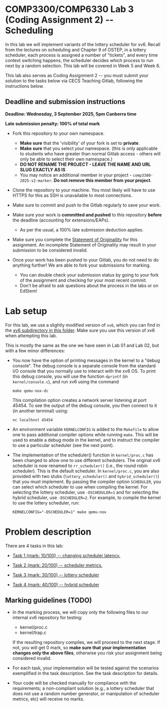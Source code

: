 # COMP3300/COMP6330 Lab 3 (Coding Assignment 2) -- Scheduling

In this lab we will implement variants of the lottery scheduler for xv6. Recall from the lectures on scheduling and Chapter 9 of OSTEP, in a lottery scheduler, each process is assigned a number of "tickets", and every time context switching happens, the scheduler decides which process to run next by a random selection. This lab will be covered in Week 5 and Week 6. 

This lab also serves as Coding Assignment 2 -- you must submit your solution to the tasks below via CECS Teaching Gitlab, following the instructions below. 


## Deadline and submission instructions

**Deadline: Wednesday, 3 September 2025, 5pm Canberra time**

**Late submission penalty: 100% of total mark** 

- Fork this repository to your own namespace. 
    * **Make sure** that the 'visibility' of your fork is set to **private**.
    * **Make sure** that you select _your_ namespace. (this is only applicable to students who have greater than normal Gitlab access - others will only be able to select their own namespace.)
    * **DO NOT RENAME THE PROJECT - LEAVE THE NAME AND URL SLUG EXACTLY AS IS**
    * You may notice an additional member in your project - `comp3300-2025-s2-marker`. **Do not remove this member from your project**.

- Clone the repository to your machine. You most likely will have to use HTTPS for this as SSH is unavailable to most connections.

- Make sure to commit and push to the Gitlab regularly to save your work.
 
- Make sure your work is **committed and pushed** to this repository **before** the deadline (accounting for extensions/EAPs). 
  - As per the usual, a 100% late submission deduction applies.

- Make sure you complete the [Statement of Originaility](./statement-of-originality.md) for this assignment. An incomplete Statement of Originality may result in your submission to be considered invalid. 

- Once your work has been pushed to your Gitlab, you do not need to do anything further! We are able to fork your submissions for marking.
  - You can double check your submission status by going to your fork of the assignment and checking for your most recent commit.
  - Don't be afraid to ask questions about the process in the labs or on EdStem!

# Lab setup

For this lab, we use a slightly modified version of `xv6`, which you can find in the [xv6 subdirectory in this folder](./xv6/). Make sure you use this version of xv6 when attempting this lab. 

This is mostly the same as the one we have seen in Lab 01 and Lab 02, but with a few minor differences:

- You now have the option of printing messages in the kernel to a "debug console". The debug console is a separate console from the standard I/O console that you normally use to interact with the xv6 OS. To print this debug console, you will use the function `dprintf` (in `kernel/console.c`), and run xv6 using the command 

    ```
    make qemu-nox-dc
    ```

    This compilation option creates a network server listening at port 45454. To see the output of the debug console, you then connect to it (in another terminal) using:

    ```
    nc localhost 45454
    ```

- An environment variable `KERNELCONFIG` is added to the `Makefile` to allow one to pass additional compiler options while running `make`. This will be used to enable a debug mode in the kernel, and to instruct the compiler to use a particular scheduler (see the next point).

- The implementation of the scheduler() function in `kernel/proc.c` has been changed to allow one to use different schedulers. The original xv6 scheduler is now renamed to `rr_scheduler()` (i.e., the round robin scheduler). This is the default scheduler. In `kernel/proc.c`, you are also provided with two stubs (`lottery_scheduler()` and `hybrid_scheduler()`) that you must implement. By passing the compiler option `SCHEDULER`, you can select which scheduler to use when compiling the kernel. For selecting the lottery scheduler, use `-DSCHEDULER=1` and for selecting the hybrid scheduler, use `-DSCHEDULER=2`. For example, to compile the kernel to use the lottery scheduler, run:

    ```
    KERNELCONFIG="-DSCHEDULER=1" make qemu-nox
    ```


# Problem description


There are 4 tasks in this lab:

- [Task 1 (mark: 10/100) -- changing scheduler latency.](./task1.md)

- [Task 2 (mark: 20/100) -- scheduler metrics.](./task2.md)

- [Task 3 (mark: 30/100) -- lottery scheduler](./task3.md)

- [Task 4 (mark: 40/100) -- hybrid scheduler](./task4.md)




## Marking guidelines (TODO)

- In the marking process, we will copy only the following files to our internal xv6 repository for testing:
    - kernel/proc.c
    - kernel/trap.c

    If the resulting repository compiles, we will proceed to the next stage. If not, you will get 0 mark, so **make sure that your implementation changes only the above files**, otherwise you risk your assignment being considered invalid.


- For each task, your implementation will be tested against the scenarios exemplified in the task description. See the task description for details. 

- Your code will be checked manually for compliance with the requirements; a non-compliant solution (e.g., a lottery scheduler that does not use a random number generator, or manipulation of scheduler metrics, etc) will receive no marks. 

